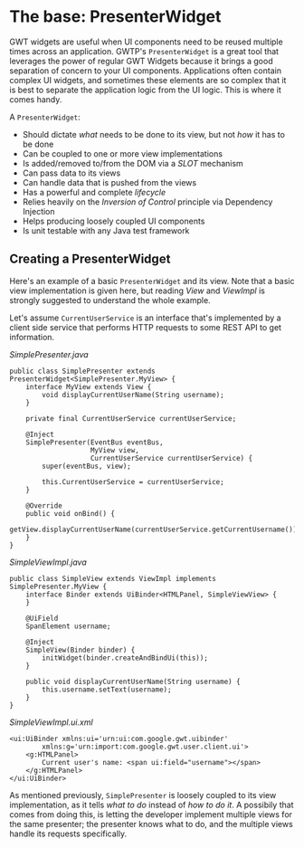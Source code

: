 # The base: PresenterWidget
GWT widgets are useful when UI components need to be reused multiple times across an application. GWTP's `PresenterWidget` is a great tool that leverages the power of regular GWT Widgets because it brings a good separation of concern to your UI components. Applications often contain complex UI widgets, and sometimes these elements are so complex that it is best to separate the application logic from the UI logic. This is where it comes handy.

A `PresenterWidget`:

* Should dictate *what* needs to be done to its view, but not *how* it has to be done
* Can be coupled to one or more view implementations
* Is added/removed to/from the DOM via a *SLOT* mechanism
* Can pass data to its views
* Can handle data that is pushed from the views
* Has a powerful and complete *lifecycle*
* Relies heavily on the *Inversion of Control* principle via Dependency Injection
* Helps producing loosely coupled UI components
* Is unit testable with any Java test framework

## Creating a PresenterWidget
Here's an example of a basic `PresenterWidget` and its view. Note that a basic view implementation is given here, but reading *View* and *ViewImpl* is strongly suggested to understand the whole example.

Let's assume `CurrentUserService` is an interface that's implemented by a client side service that performs HTTP requests to some REST API to get information.

*SimplePresenter.java*

```
public class SimplePresenter extends PresenterWidget<SimplePresenter.MyView> {
    interface MyView extends View {
        void displayCurrentUserName(String username);
    }

    private final CurrentUserService currentUserService;

    @Inject
    SimplePresenter(EventBus eventBus,
                    MyView view,
                    CurrentUserService currentUserService) {
        super(eventBus, view);

        this.CurrentUserService = currentUserService;
    }

    @Override
    public void onBind() {
        getView.displayCurrentUserName(currentUserService.getCurrentUsername());
    }
}
```

*SimpleViewImpl.java*

```
public class SimpleView extends ViewImpl implements SimplePresenter.MyView {
    interface Binder extends UiBinder<HTMLPanel, SimpleViewView> {
    }

    @UiField
    SpanElement username;

    @Inject
    SimpleView(Binder binder) {
        initWidget(binder.createAndBindUi(this));
    }
    
    public void displayCurrentUserName(String username) {
        this.username.setText(username);
    }
}
```

*SimpleViewImpl.ui.xml*

```
<ui:UiBinder xmlns:ui='urn:ui:com.google.gwt.uibinder'
        xmlns:g='urn:import:com.google.gwt.user.client.ui'>
    <g:HTMLPanel>
        Current user's name: <span ui:field="username"></span>
    </g:HTMLPanel>
</ui:UiBinder>
```

As mentioned previously, `SimplePresenter` is loosely coupled to its view implementation, as it tells *what to do* instead of *how to do it*. A possibily that comes from doing this, is letting the developer implement multiple views for the same presenter; the presenter knows what to do, and the multiple views handle its requests specifically.
